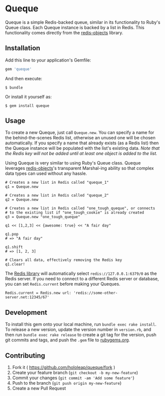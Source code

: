 # Queque

Queque is a simple Redis-backed queue, similar in its functionality to Ruby's Queue class. Each Queque instance is backed by a list in Redis. This functionality comes directly from the [redis-objects](https://github.com/nateware/redis-objects) library.

## Installation

Add this line to your application's Gemfile:

```ruby
gem 'queque'
```

And then execute:

    $ bundle

Or install it yourself as:

    $ gem install queque

## Usage

To create a new Queque, just call `Queque.new`. You can specify a name for the behind-the-scenes Redis list, otherwise an unused one will be chosen automatically. If you specify a name that already exists (as a Redis list) then the Queque instance will be populated with the list's existing data. _Note that the Redis key will not be added until at least one object is added to the list._

Using Queque is very similar to using Ruby's Queue class. Queque leverages [redis-objects](https://github.com/nateware/redis-objects)'s transparent Marshal-ing ability so that complex data types can used without any hassle. 

    # Creates a new list in Redis called "queque_1"
    q1 = Queque.new
    
    # Creates a new list in Redis called "queque_2"
    q2 = Queque.new
    
    # Creates a new list in Redis called "one_tough_queque", or connects
    # to the existing list if "one_tough_cookie" is already created
    q3 = Queque.new "one_tough_queque"
    
    q1 << [1,2,3] << {awesome: true} << "A fair day"
    
    q1.pop
    # => "A fair day"
    
    q1.shift
    # => [1, 2, 3]
    
    # Clears all data, effectively removing the Redis key
    q1.clear!
    
The [Redis library](https://github.com/redis/redis-rb) will automatically select `redis://127.0.0.1:6379/0` as the Redis server. If you need to connect to a different Redis server or database, you can set `Redis.current` before making your Queques.

    Redis.current = Redis.new url: 'redis://some-other-server.net:12345/67' 
    


## Development

To install this gem onto your local machine, run `bundle exec rake install`. To release a new version, update the version number in `version.rb`, and then run `bundle exec rake release` to create a git tag for the version, push git commits and tags, and push the `.gem` file to [rubygems.org](https://rubygems.org).

## Contributing

1. Fork it ( https://github.com/hololeap/queque/fork )
2. Create your feature branch (`git checkout -b my-new-feature`)
3. Commit your changes (`git commit -am 'Add some feature'`)
4. Push to the branch (`git push origin my-new-feature`)
5. Create a new Pull Request
